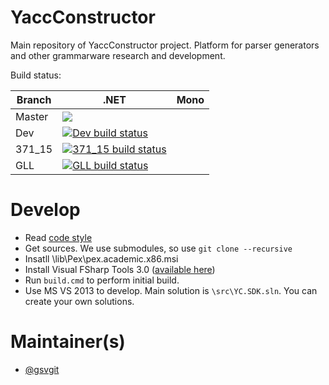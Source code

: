 YaccConstructor
===============

Main repository of YaccConstructor project. Platform for parser generators and other grammarware research and development.

Build status:

| Branch | .NET | Mono |
|--------|------|------|
| Master | <a href="http://teamcity.codebetter.com/viewType.html?buildTypeId=YaccConstructor_Master&guest=1"> <img src="http://teamcity.codebetter.com/app/rest/builds/buildType:(id:YaccConstructor_Master)/statusIcon"/> </a>| |
| Dev | [![Dev build status](https://ci.appveyor.com/api/projects/status/s8myouu45sunv2xh/branch/dev?svg=true)](https://ci.appveyor.com/project/gsvgit/yaccconstructor/branch/dev)| |
| 371_15 | [![371_15 build status](https://ci.appveyor.com/api/projects/status/s8myouu45sunv2xh/branch/371_15?svg=true)](https://ci.appveyor.com/project/gsvgit/yaccconstructor/branch/371_15)| |
| GLL | [![GLL build status](https://ci.appveyor.com/api/projects/status/s8myouu45sunv2xh/branch/GLLBranch?svg=true)](https://ci.appveyor.com/project/gsvgit/yaccconstructor/branch/GLLBranch)| |


Develop
==============

* Read [code style](https://docs.google.com/document/d/1Ta21jY09Z_kDFcWCPmKdd_LxfzrDOSZ_D0b9yFeBoZg/edit?usp=sharing)
* Get sources. We use submodules, so use ``git clone --recursive`` 
* Insatll \lib\Pex\pex.academic.x86.msi 
* Install Visual FSharp Tools 3.0    ([available here](https://go.microsoft.com/fwlink/?LinkId=261286))
* Run ``build.cmd`` to perform initial build.
* Use MS VS 2013 to develop. Main solution is ``\src\YC.SDK.sln``. You can create your own solutions.

Maintainer(s)
==============
* [@gsvgit](https://github.com/gsvgit)
